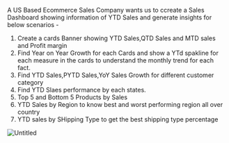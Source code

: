 A US Based Ecommerce Sales Company wants us to ccreate a Sales Dashboard showing information of YTD Sales and generate insights for below scenarios - 

1. Create a cards Banner showing YTD Sales,QTD Sales and MTD sales and Profit margin
2. Find Year on Year Growth for each Cards and show a YTd spakline for each measure in the cards to understand the monthly trend for each fact.
3. Find YTD Sales,PYTD Sales,YoY Sales Growth for different customer category
4. Find YTD Slaes performance by each states.
5. Top 5 and Bottom 5 Products by Sales
6. YTD Sales by Region to know best and worst performing region all over country
7. YTD sales by SHipping Type to get the best shipping type percentage

![Untitled](https://github.com/user-attachments/assets/1a10fbef-e662-42d2-a139-6e800580c68a)

